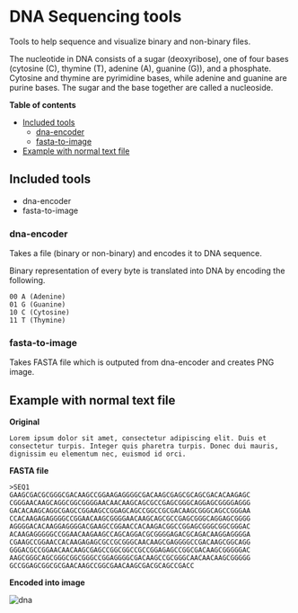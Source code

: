 # DNA Sequencing tools

Tools to help sequence and visualize binary and non-binary files.

The nucleotide in DNA consists of a sugar (deoxyribose), one of four bases (cytosine (C), thymine (T), adenine (A), guanine (G)), and a phosphate. Cytosine and thymine are pyrimidine bases, while adenine and guanine are purine bases. The sugar and the base together are called a nucleoside.

**Table of contents**

- [Included tools](#included-tools)
  - [dna-encoder](#dna-encoder)
  - [fasta-to-image](#fasta-to-image)
- [Example with normal text file](#example-with-normal-text-file)

## Included tools

- dna-encoder
- fasta-to-image

### dna-encoder

Takes a file (binary or non-binary) and encodes it to DNA sequence.

Binary representation of every byte is translated into DNA by encoding the following.

```
00 A (Adenine)
01 G (Guanine)
10 C (Cytosine)
11 T (Thymine)
```

### fasta-to-image

Takes FASTA file which is outputed from dna-encoder and creates PNG image.

## Example with normal text file

**Original**

```
Lorem ipsum dolor sit amet, consectetur adipiscing elit. Duis et consectetur turpis. Integer quis pharetra turpis. Donec dui mauris, dignissim eu elementum nec, euismod id orci.
```

**FASTA file**

```fasta
>SEQ1
GAAGCGACGCGGGCGACAAGCCGGAAGAGGGGCGACAAGCGAGCGCAGCGACACAAGAGC
CGGGAACAAGCAGGCGGCGGGGAACAACAAGCAGCGCCGAGCGGGCAGGAGCGGGGAGGG
GACACAAGCAGGCGAGCCGGAAGCCGGAGCAGCCGGCCGCGACAAGCGGGCAGCCGGGAA
CCACAAGAGAGGGGCCGGAACAAGCGGGGAACAAGCAGCGCCGAGCGGGCAGGAGCGGGG
AGGGGACACAAGGAGGGGACGAAGCCGGAACCACAAGACGGCCGGAGCGGGCGGCGGGAC
ACAAGAGGGGGCCGGAACAAGAAGCCAGCAGGACGCGGGGAGACGCAGACAAGGAGGGGA
CGAAGCCGGAACCACAAGAGAGCGCCGCGGGCAACAAGCGAGGGGCCGACAAGCGGCAGG
GGGACGCCGGAACAACAAGCGAGCCGGCGGCCGCCGGAGAGCCGGCGACAAGCGGGGGAC
AAGCGGGCAGCGGGCGGCGGGCCGGAGGGGCGACAAGCCGCGGGCAACAACAAGCGGGGG
GCCGGAGCGGCGCGAACAAGCCGGCGAACAAGCGACGCAGCCGACC
```

**Encoded into image**

![dna](https://user-images.githubusercontent.com/296714/50626024-22e63280-0f2c-11e9-8d86-7f75d35b1804.png)
